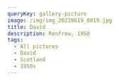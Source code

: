 ```yaml
---
queryKey: gallery-picture
image: /img/img_20210619_0019.jpg
title: David
description: Renfrew, 1950
tags:
  - All pictures
  - David
  - Scotland
  - 1950s
---
```

